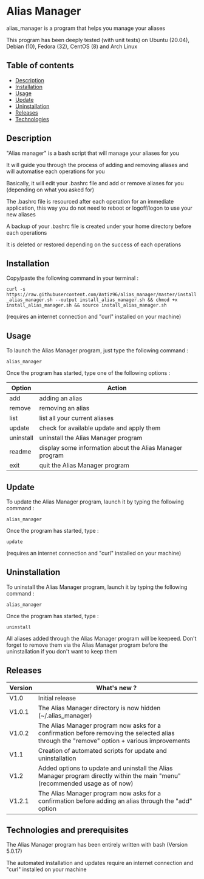 # Alias Manager

alias_manager is a program that helps you manage your aliases

This program has been deeply tested (with unit tests) on Ubuntu (20.04), Debian (10), Fedora (32), CentOS (8) and Arch Linux

## Table of contents
* [Description](#description)
* [Installation](#installation)
* [Usage](#usage)
* [Update](#update)
* [Uninstallation](#uninstallation)
* [Releases](#releases)
* [Technologies](#technologies)


## Description

"Alias manager" is a bash script that will manage your aliases for you

It will guide you through the process of adding and removing aliases and will automatise each operations for you

Basically, it will edit your .bashrc file and add or remove aliases for you (depending on what you asked for)

The .bashrc file is resourced after each operation for an immediate application, this way you do not need to reboot or logoff/logon to use your new aliases

A backup of your .bashrc file is created under your home directory before each operations

It is deleted or restored depending on the success of each operations


## Installation

Copy/paste the following command in your terminal :

`curl -s https://raw.githubusercontent.com/Antiz96/alias_manager/master/install_alias_manager.sh --output install_alias_manager.sh && chmod +x install_alias_manager.sh && source install_alias_manager.sh`

(requires an internet connection and "curl" installed on your machine)


## Usage

To launch the Alias Manager program, just type the following command : 

`alias_manager`

Once the program has started, type one of the following options :

Option    |  Action
-------   |  ------
add       |  adding an alias
remove    |  removing an alias
list      |  list all your current aliases
update    |  check for available update and apply them
uninstall |  uninstall the Alias Manager program
readme    |  display some information about the Alias Manager program
exit      |  quit the Alias Manager program


## Update

To update the Alias Manager program, launch it by typing the following command :

`alias_manager`

Once the program has started, type :

`update`

(requires an internet connection and "curl" installed on your machine)


## Uninstallation

To uninstall the Alias Manager program, launch it by typing the following command :

`alias_manager`

Once the program has started, type :

`uninstall`

All aliases added through the Alias Manager program will be keepeed. Don't forget to remove them via the Alias Manager program before the uninstallation if you don't want to keep them


## Releases

Version  | What's new ?
-------- | ------------
V1.0     | Initial release
V1.0.1   | The Alias Manager directory is now hidden (~/.alias_manager)
V1.0.2   | The Alias Manager program now asks for a confirmation before removing the selected alias through the "remove" option + various improvements
V1.1     | Creation of automated scripts for update and uninstallation
V1.2     | Added options to update and uninstall the Alias Manager program directly within the main "menu" (recommended usage as of now)
V1.2.1   | The Alias Manager program now asks for a confirmation before adding an alias through the "add" option


## Technologies and prerequisites

The Alias Manager program has been entirely written with bash (Version 5.0.17)

The automated installation and updates require an internet connection and "curl" installed on your machine 

